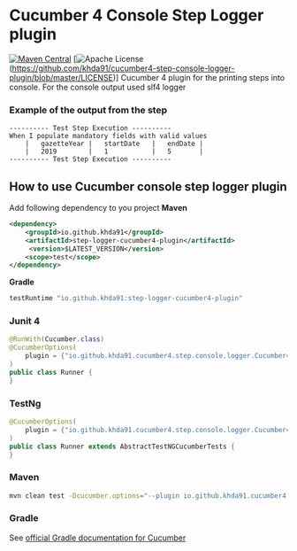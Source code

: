 [license]: http://www.apache.org/licenses/LICENSE-2.0 "Apache License 2.0"
# Cucumber 4 Console Step Logger plugin 
[![Maven Central](https://img.shields.io/maven-central/v/io.github.khda91/step-logger-cucumber4-plugin)](https://search.maven.org/artifact/io.github.khda91/step-logger-cucumber4-plugin)
[![Apache License](https://img.shields.io/badge/license-Apache-green.svg)(https://github.com/khda91/cucumber4-step-console-logger-plugin/blob/master/LICENSE)]
Cucumber 4 plugin for the printing steps into console.
For the console output used slf4 logger

### Example of the output from the step
```text
---------- Test Step Execution ----------
When I populate mandatory fields with valid values
	|	gazetteYear	|	startDate	|	endDate	|	
	|	2019       	|	1        	|	5      	|	
---------- Test Step Execution ----------
```

## How to use Cucumber console step logger plugin
Add following dependency to you project
**Maven**
```xml
<dependency>
    <groupId>io.github.khda91</groupId>
    <artifactId>step-logger-cucumber4-plugin</artifactId>
     <version>$LATEST_VERSION</version>
    <scope>test</scope>
</dependency>
```

**Gradle**
```groovy
testRuntime "io.github.khda91:step-logger-cucumber4-plugin"
```

### Junit 4
```java
@RunWith(Cucumber.class)
@CucumberOptions(
    plugin = {"io.github.khda91.cucumber4.step.console.logger.Cucumber4StepConsoleLogger"}
)
public class Runner {
}
```

### TestNg
```java
@CucumberOptions(
    plugin = {"io.github.khda91.cucumber4.step.console.logger.Cucumber4StepConsoleLogger"}
)
public class Runner extends AbstractTestNGCucumberTests {
}
```

### Maven
```bash
mvn clean test -Dcucumber.options="--plugin io.github.khda91.cucumber4.step.console.logger.Cucumber4StepConsoleLogger"
```

### Gradle
See [official Gradle documentation for Cucumber](https://cucumber.io/docs/tools/java/)
